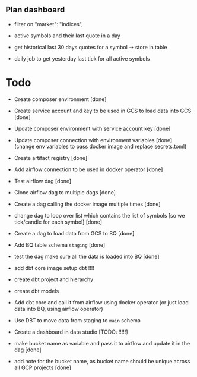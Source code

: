 ## Plan dashboard

- filter on "market": "indices",

- active symbols and their last quote in a day
- get historical last 30 days quotes for a symbol -> store in table
- daily job to get yesterday last tick for all active symbols

# Todo

- Create composer environment [done]
- Create service account and key to be used in GCS to load data into GCS [done]
- Update composer environment with service account key [done]
- Update composer connection with environment variables [done] (change env variables to pass docker image and replace secrets.toml)
- Create artifact registry [done]
- Add airflow connection to be used in docker operator [done]
- Test airflow dag [done]
- Clone airflow dag to multiple dags [done]
- Create a dag calling the docker image multiple times [done]
- change dag to loop over list which contains the list of symbols [so we tick/candle for each symbol] [done]
- Create a dag to load data from GCS to BQ [done]
- Add BQ table schema `staging` [done]
- test the dag make sure all the data is loaded into BQ [done]
- add dbt core image setup dbt !!!!
- create dbt project and hierarchy
- create dbt models
- Add dbt core and call it from airflow using docker operator (or just load data into BQ, using airflow operator)
- Use DBT to move data from staging to `main` schema
- Create a dashboard in data studio [TODO: !!!!!]

- make bucket name as variable and pass it to airflow and update it in the dag [done]
- add note for the bucket name, as bucket name should be unique across all GCP projects [done]
